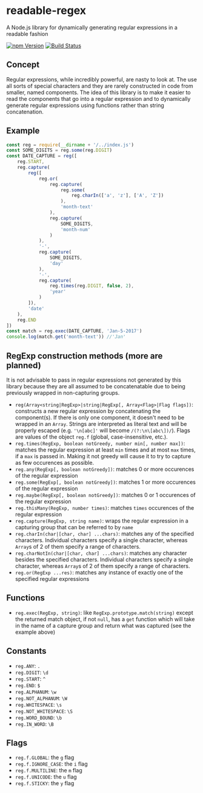 # readable-regex
A Node.js library for dynamically generating regular expressions in a readable fashion

[![npm Version](https://img.shields.io/npm/v/readable-regex.svg)](https://www.npmjs.com/package/readable-regex)
[![Build Status](https://travis-ci.org/calebsander/readable-regex.svg?branch=master)](https://travis-ci.org/calebsander/readable-regex)

## Concept
Regular expressions, while incredibly powerful, are nasty to look at. The use all sorts of special characters and they are rarely constructed in code from smaller, named components.
The idea of this library is to make it easier to read the components that go into a regular expression and to dynamically generate regular expressions using functions rather than string concatenation.

## Example
````javascript
const reg = require(__dirname + '/../index.js')
const SOME_DIGITS = reg.some(reg.DIGIT)
const DATE_CAPTURE = reg([
	reg.START,
	reg.capture(
		reg([
			reg.or(
				reg.capture(
					reg.some(
						reg.charIn(['a', 'z'], ['A', 'Z'])
					),
					'month-text'
				),
				reg.capture(
					SOME_DIGITS,
					'month-num'
				)
			),
			'-',
			reg.capture(
				SOME_DIGITS,
				'day'
			),
			'-',
			reg.capture(
				reg.times(reg.DIGIT, false, 2),
				'year'
			)
		]),
		'date'
	),
	reg.END
])
const match = reg.exec(DATE_CAPTURE, 'Jan-5-2017')
console.log(match.get('month-text')) //'Jan'
````

## RegExp construction methods (more are planned)
It is not advisable to pass in regular expressions not generated by this library because they are all assumed to be concatenatable due to being previously wrapped in non-capturing groups.

- `reg(Array<string|RegExp>|string|RegExp[, Array<Flag>|Flag flags])`: constructs a new regular expression by concatenating the component(s). If there is only one component, it doesn't need to be wrapped in an `Array`. Strings are interpreted as literal text and will be properly escaped (e.g. `'\n[abc]'` will become `/(?:\n\[abc\])/`). Flags are values of the object `reg.f` (global, case-insensitive, etc.).
- `reg.times(RegExp, boolean notGreedy, number min[, number max])`: matches the regular expression at least `min` times and at most `max` times, if a `max` is passed in. Making it not greedy will cause it to try to capture as few occurences as possible.
- `reg.any(RegExp[, boolean notGreedy])`: matches 0 or more occurences of the regular expression
- `reg.some(RegExp[, boolean notGreedy])`: matches 1 or more occurences of the regular expression
- `reg.maybe(RegExp[, boolean notGreedy])`: matches 0 or 1 occurences of the regular expression
- `reg.thisMany(RegExp, number times)`: matches `times` occurences of the regular expression
- `reg.capture(RegExp, string name)`: wraps the regular expression in a capturing group that can be referred to by `name`
- `reg.charIn(char|[char, char] ...chars)`: matches any of the specified characters. Individual characters specify a single character, whereas `Array`s of 2 of them specify a range of characters.
- `reg.charNotIn(char|[char, char] ...chars)`: matches any character besides the specified characters. Individual characters specify a single character, whereas `Array`s of 2 of them specify a range of characters.
- `reg.or(RegExp ...res)`: matches any instance of exactly one of the specified regular expressions

## Functions
- `reg.exec(RegExp, string)`: like `RegExp.prototype.match(string)` except the returned match object, if not `null`, has a `get` function which will take in the name of a capture group and return what was captured (see the example above)

## Constants
- `reg.ANY`: `.`
- `reg.DIGIT`: `\d`
- `reg.START`: `^`
- `reg.END`: `$`
- `reg.ALPHANUM`: `\w`
- `reg.NOT_ALPHANUM`: `\W`
- `reg.WHITESPACE`: `\s`
- `reg.NOT_WHITESPACE`: `\S`
- `reg.WORD_BOUND`: `\b`
- `reg.IN_WORD`: `\B`

## Flags
- `reg.f.GLOBAL`: the `g` flag
- `reg.f.IGNORE_CASE`: the `i` flag
- `reg.f.MULTILINE`: the `m` flag
- `reg.f.UNICODE`: the `u` flag
- `reg.f.STICKY`: the `y` flag